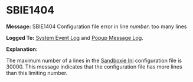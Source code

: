 # SBIE1404

**Message:** SBIE1404 Configuration file error in line _number_: too many lines

**Logged To:** [System Event Log](SystemEventLog) and [Popup Message Log](PopupMessageLog).

**Explanation:**

The maximum number of a lines in the [Sandboxie Ini](SandboxieIni) configuration file is 30000\. This message indicates that the configuration file has more lines than this limiting number.
